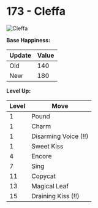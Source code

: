 # 173 - Cleffa
![][173]

**Base Happiness:**

Update | Value
---    | ---
Old    | 140
New    | 180

**Level Up:**

Level | Move
---   | ---
  1   | Pound
  1   | Charm
  1   | Disarming Voice (!!)
  1   | Sweet Kiss
  4   | Encore
  7   | Sing
 11   | Copycat
 13   | Magical Leaf
 15   | Draining Kiss (!!)



[173]: https://raw.githubusercontent.com/PokeAPI/sprites/master/sprites/pokemon/173.png "Cleffa"
